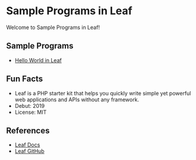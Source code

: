 # Sample Programs in Leaf

Welcome to Sample Programs in Leaf!

## Sample Programs

- [Hello World in Leaf](https://leaf-docs.netlify.app/v1.5.0/introduction/index.php.html)

## Fun Facts

- Leaf is a PHP starter kit that helps you quickly write simple yet powerful web applications and APIs without any framework. 
- Debut: 2019
- License: MIT

## References

- [Leaf Docs](https://leaf-docs.netlify.app/v1.5.0/index.php.html)
- [Leaf GitHub](https://github.com/leafsphp/)